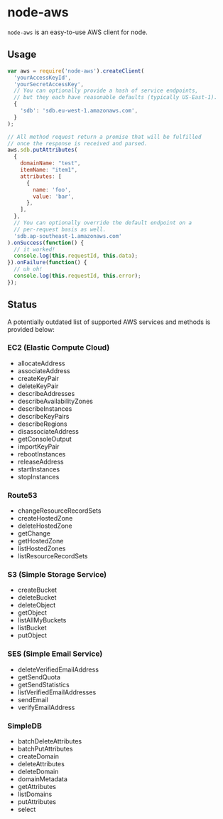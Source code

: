 # node-aws

`node-aws` is an easy-to-use AWS client for node.

## Usage

```javascript
var aws = require('node-aws').createClient(
  'yourAccessKeyId',
  'yourSecretAccessKey',
  // You can optionally provide a hash of service endpoints,
  // but they each have reasonable defaults (typically US-East-1).
  {
    'sdb': 'sdb.eu-west-1.amazonaws.com',
  }
);

// All method request return a promise that will be fulfilled
// once the response is received and parsed.
aws.sdb.putAttributes(
  {
    domainName: "test",
    itemName: "item1",
    attributes: [
      {
        name: 'foo',
        value: 'bar',
      },
    ],
  },
  // You can optionally override the default endpoint on a
  // per-request basis as well.
  'sdb.ap-southeast-1.amazonaws.com'
).onSuccess(function() {
  // it worked!
  console.log(this.requestId, this.data);
}).onFailure(function() {
  // uh oh!
  console.log(this.requestId, this.error);
});
```

## Status

A potentially outdated list of supported AWS services and methods is provided below:

### EC2 (Elastic Compute Cloud)

 * allocateAddress
 * associateAddress
 * createKeyPair
 * deleteKeyPair
 * describeAddresses
 * describeAvailabilityZones
 * describeInstances
 * describeKeyPairs
 * describeRegions
 * disassociateAddress
 * getConsoleOutput
 * importKeyPair
 * rebootInstances
 * releaseAddress
 * startInstances
 * stopInstances

### Route53

 * changeResourceRecordSets
 * createHostedZone
 * deleteHostedZone
 * getChange
 * getHostedZone
 * listHostedZones
 * listResourceRecordSets

### S3 (Simple Storage Service)

 * createBucket
 * deleteBucket
 * deleteObject
 * getObject
 * listAllMyBuckets
 * listBucket
 * putObject

### SES (Simple Email Service)

 * deleteVerifiedEmailAddress
 * getSendQuota
 * getSendStatistics
 * listVerifiedEmailAddresses
 * sendEmail
 * verifyEmailAddress

### SimpleDB

 * batchDeleteAttributes
 * batchPutAttributes
 * createDomain
 * deleteAttributes
 * deleteDomain
 * domainMetadata
 * getAttributes
 * listDomains
 * putAttributes
 * select
